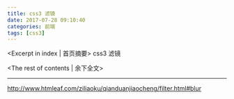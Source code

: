 ```yaml
---
title: css3 滤镜
date: 2017-07-28 09:10:40
categories: 前端
tags: [css3]
---
```

<Excerpt in index | 首页摘要> 
css3 滤镜
<!-- more -->
<The rest of contents | 余下全文>

-----
http://www.htmleaf.com/ziliaoku/qianduanjiaocheng/filter.html#blur